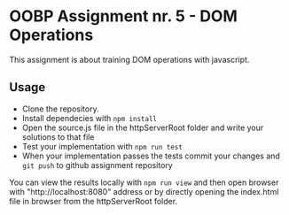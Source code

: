 # OOBP Assignment nr. 5 - DOM Operations

This assignment is about training DOM operations with javascript.

## Usage

* Clone the repository.
* Install dependecies with `npm install`
* Open the source.js file in the httpServerRoot folder and write your solutions to that file
* Test your implementation with `npm run test`
* When your implementation passes the tests commit your changes and `git push` to github assignment repository

You can view the results locally with `npm run view` and then open browser with "http://localhost:8080" address or by directly opening the index.html file in browser from the httpServerRoot folder.
